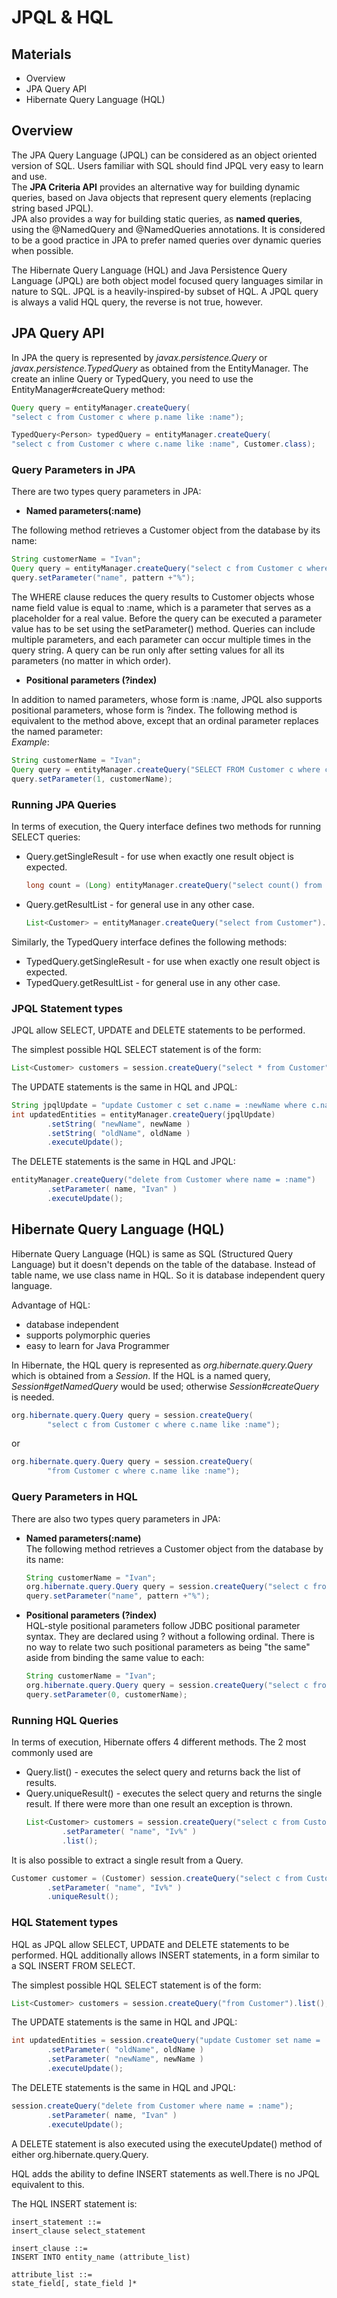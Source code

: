 # JPQL & HQL

## Materials
+ Overview
+ JPA Query API
+ Hibernate Query Language (HQL)

## Overview
The JPA Query Language (JPQL) can be considered as an object oriented version of SQL. Users familiar with SQL should 
find JPQL very easy to learn and use. </br>
The **JPA Criteria API** provides an alternative way for building dynamic queries,  based on Java objects that represent
query elements (replacing string based JPQL).</br>
JPA also provides a way for building static queries, as **named queries**, using the @NamedQuery and
@NamedQueries annotations. It is considered to be a good practice in JPA to prefer named queries over
dynamic queries when possible.

The Hibernate Query Language (HQL) and Java Persistence Query Language (JPQL) are both object model focused query 
languages similar in nature to SQL. JPQL is a heavily-inspired-by subset of HQL. A JPQL query is always a valid HQL 
query, the reverse is not true, however.

## JPA Query API
In JPA the query is represented by _javax.persistence.Query_ or _javax.persistence.TypedQuery_ as obtained from 
the EntityManager. The create an inline Query or TypedQuery, you need to use the EntityManager#createQuery method:
```java
Query query = entityManager.createQuery(
"select c from Customer c where p.name like :name");

TypedQuery<Person> typedQuery = entityManager.createQuery(
"select c from Customer c where c.name like :name", Customer.class);
```

### Query Parameters in JPA
There are two types query parameters in JPA:

* **Named parameters(:name)**

The following method retrieves a Customer object from the database by its name:
```java
String customerName = "Ivan";
Query query = entityManager.createQuery("select c from Customer c where c.name like :name ");
query.setParameter("name", pattern +"%");
```

The WHERE clause reduces the query results to Customer objects whose name field value is equal to :name, which is a
parameter that serves as a placeholder for a real value. Before the query can be executed a parameter value has to be
set using the setParameter() method.
Queries can include multiple parameters, and each parameter can occur multiple times in the query string. A query can
be run only after setting values for all its parameters (no matter in which order).

* **Positional parameters (?index)**

In addition to named parameters, whose form is :name, JPQL also supports positional parameters, whose form is ?index.
The following method is equivalent to the method above, except that an ordinal parameter replaces the named parameter:</br>
_Example_:</br>
```java
String customerName = "Ivan";
Query query = entityManager.createQuery("SELECT FROM Customer c where c.name = ?1 ");
query.setParameter(1, customerName);
```

### Running JPA Queries
In terms of execution, the Query interface defines two methods for running SELECT queries:
* Query.getSingleResult  - for use when exactly one result object is expected.</br>
    ```java
    long count = (Long) entityManager.createQuery("select count() from Customer");
    ```

* Query.getResultList - for general use in any other case.</br>
    ```java
    List<Customer> = entityManager.createQuery("select from Customer").getResultList();
    ```

Similarly, the TypedQuery interface defines the following methods:
* TypedQuery.getSingleResult - for use when exactly one result object is expected.
* TypedQuery.getResultList - for general use in any other case.

### JPQL Statement types
JPQL allow SELECT, UPDATE and DELETE statements to be performed.

The simplest possible HQL SELECT statement is of the form:
```java
List<Customer> customers = session.createQuery("select * from Customer" ).list();
```

The UPDATE statements is the same in HQL and JPQL:
```java
String jpqlUpdate = "update Customer c set c.name = :newName where c.name = :oldName";
int updatedEntities = entityManager.createQuery(jpqlUpdate)
        .setString( "newName", newName )
        .setString( "oldName", oldName )
        .executeUpdate();
```

The DELETE statements is the same in HQL and JPQL:
```java
entityManager.createQuery("delete from Customer where name = :name")  
        .setParameter( name, "Ivan" )
        .executeUpdate();  
```

## Hibernate Query Language (HQL)

Hibernate Query Language (HQL) is same as SQL (Structured Query Language) but it doesn't depends on the table of the 
database. Instead of table name, we use class name in HQL. So it is database independent query language.

Advantage of HQL:
* database independent
* supports polymorphic queries
* easy to learn for Java Programmer

In Hibernate, the HQL query is represented as _org.hibernate.query.Query_ which is obtained from a _Session_. 
If the HQL is a named query, _Session#getNamedQuery_ would be used; otherwise _Session#createQuery_ is needed.
```java
org.hibernate.query.Query query = session.createQuery(
        "select c from Customer c where c.name like :name");
```
or 
```java
org.hibernate.query.Query query = session.createQuery(
        "from Customer c where c.name like :name");
```

### Query Parameters in HQL
There are also two types query parameters in JPA:
* **Named parameters(:name)**</br>
The following method retrieves a Customer object from the database by its name:
    ```java
    String customerName = "Ivan";
    org.hibernate.query.Query query = session.createQuery("select c from Customer c where c.name like :name ");
    query.setParameter("name", pattern +"%");
    ```

* **Positional parameters (?index)**</br>
HQL-style positional parameters follow JDBC positional parameter syntax. They are declared using ? without a following 
ordinal. There is no way to relate two such positional parameters as being "the same" aside from binding the same value 
to each:
    ```java
    String customerName = "Ivan";
    org.hibernate.query.Query query = session.createQuery("select c from Customer c where c.name = ?");
    query.setParameter(0, customerName);
    ```
### Running HQL Queries
In terms of execution, Hibernate offers 4 different methods. The 2 most commonly used are
* Query.list() - executes the select query and returns back the list of results.
* Query.uniqueResult() - executes the select query and returns the single result. If there were more than one result an exception is thrown.
    ```java
    List<Customer> customers = session.createQuery("select c from Customer c where c.name like :name" )
            .setParameter( "name", "Iv%" )
            .list();
    ```
It is also possible to extract a single result from a Query.
```java
Customer customer = (Customer) session.createQuery("select c from Customer c where c.name like :name" )
        .setParameter( "name", "Iv%" )
        .uniqueResult();
```

### HQL Statement types
HQL as JPQL allow SELECT, UPDATE and DELETE statements to be performed. HQL additionally allows INSERT statements, 
in a form similar to a SQL INSERT FROM SELECT.

The simplest possible HQL SELECT statement is of the form:
```java
List<Customer> customers = session.createQuery("from Customer").list();
```

The UPDATE statements is the same in HQL and JPQL:
```java
int updatedEntities = session.createQuery("update Customer set name = :newName where name = :oldName" )
        .setParameter( "oldName", oldName )
        .setParameter( "newName", newName )
        .executeUpdate();
```
The DELETE statements is the same in HQL and JPQL:
```java
session.createQuery("delete from Customer where name = :name");  
        .setParameter( name, "Ivan" )
        .executeUpdate(); 
```

A DELETE statement is also executed using the executeUpdate() method of either org.hibernate.query.Query.

HQL adds the ability to define INSERT statements as well.There is no JPQL equivalent to this.

The HQL INSERT statement is:
```roomsql
insert_statement ::=
insert_clause select_statement

insert_clause ::=
INSERT INTO entity_name (attribute_list)

attribute_list ::=
state_field[, state_field ]*
```















